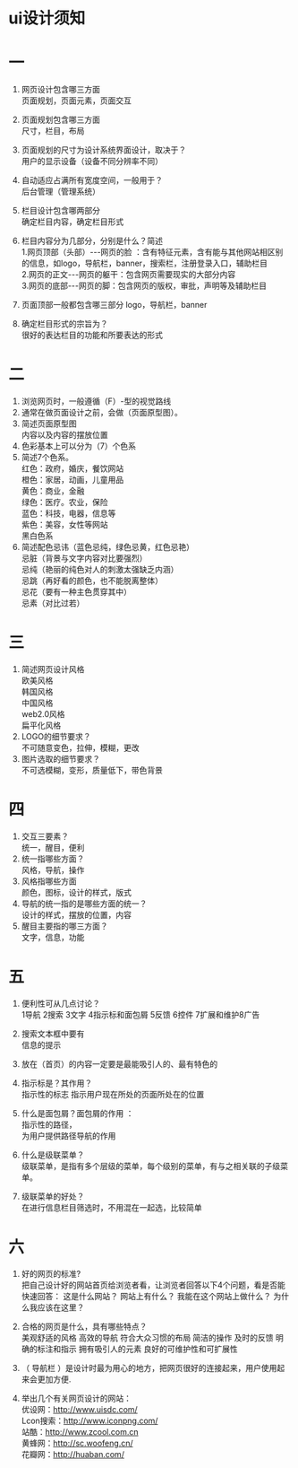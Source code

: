 # ui设计须知
# 一
1. 网页设计包含哪三方面  
页面规划，页面元素，页面交互
2. 页面规划包含哪三方面  
尺寸，栏目，布局
3. 页面规划的尺寸为设计系统界面设计，取决于？  
用户的显示设备（设备不同分辨率不同）
4. 自动适应占满所有宽度空间，一般用于？  
后台管理（管理系统）
5. 栏目设计包含哪两部分  
确定栏目内容，确定栏目形式
6. 栏目内容分为几部分，分别是什么？简述  
1.网页顶部（头部）---网页的脸  ：含有特征元素，含有能与其他网站相区别的信息，如logo，导航栏，banner，搜索栏，注册登录入口，辅助栏目  
2.网页的正文---网页的躯干：包含网页需要现实的大部分内容  
3.网页的底部---网页的脚：包含网页的版权，审批，声明等及辅助栏目
7. 页面顶部一般都包含哪三部分  logo，导航栏，banner

8. 确定栏目形式的宗旨为？  
很好的表达栏目的功能和所要表达的形式
# 二
1. 浏览网页时，一般遵循（F）-型的视觉路线
2. 通常在做页面设计之前，会做（页面原型图）。
3. 简述页面原型图  
内容以及内容的摆放位置
4. 色彩基本上可以分为（7）个色系
5. 简述7个色系。  
红色：政府，婚庆，餐饮网站  
橙色：家居，动画，儿童用品  
黄色：商业，金融  
绿色：医疗。农业，保险  
蓝色：科技，电器，信息等  
紫色：美容，女性等网站  
黑白色系
14. 简述配色忌讳（蓝色忌纯，绿色忌黄，红色忌艳）  
忌脏（背景与文字内容对比要强烈）  
忌纯（艳丽的纯色对人的刺激太强缺乏内涵）  
忌跳（再好看的颜色，也不能脱离整体）  
忌花（要有一种主色贯穿其中）  
忌素（对比过若）
# 三
1. 简述网页设计风格  
欧美风格  
韩国风格  
中国风格  
web2.0风格  
扁平化风格  
2. LOGO的细节要求？  
不可随意变色，拉伸，模糊，更改
3. 图片选取的细节要求？  
不可选模糊，变形，质量低下，带色背景

# 四
1. 交互三要素？  
统一，醒目，便利
2. 统一指哪些方面？  
风格，导航，操作
3. 风格指哪些方面  
颜色，图标，设计的样式，版式
4. 导航的统一指的是哪些方面的统一？  
设计的样式，摆放的位置，内容
5. 醒目主要指的哪三方面？  
文字，信息，功能
# 五
1. 便利性可从几点讨论？  
1导航 2搜索  3文字 4指示标和面包屑  5反馈 6控件 7扩展和维护8广告

2. 搜索文本框中要有  
信息的提示  

3. 放在（首页）的内容一定要是最能吸引人的、最有特色的
4. 指示标是？其作用？  
指示性的标志  指示用户现在所处的页面所处在的位置

4. 什么是面包屑？面包屑的作用 ：  
指示性的路径，  
为用户提供路径导航的作用

5. 什么是级联菜单？  
级联菜单，是指有多个层级的菜单，每个级别的菜单，有与之相关联的子级菜单。

6. 级联菜单的好处？  
在进行信息栏目筛选时，不用混在一起选，比较简单

# 六
1. 好的网页的标准?  
把自己设计好的网站首页给浏览者看，让浏览者回答以下4个问题，看是否能快速回答：
这是什么网站？
网站上有什么？
我能在这个网站上做什么？
为什么我应该在这里？

2. 合格的网页是什么，具有哪些特点？  
美观舒适的风格
高效的导航
符合大众习惯的布局
简洁的操作
及时的反馈
明确的标注和指示
拥有吸引人的元素
良好的可维护性和可扩展性

3. （ 导航栏 ）是设计时最为用心的地方，把网页很好的连接起来，用户使用起来会更加方便.
4. 举出几个有关网页设计的网站：  
优设网：http://www.uisdc.com/  
Lcon搜索：http://www.iconpng.com/  
站酷：http://www.zcool.com.cn   
黄蜂网：http://sc.woofeng.cn/  
花瓣网：http://huaban.com/  
